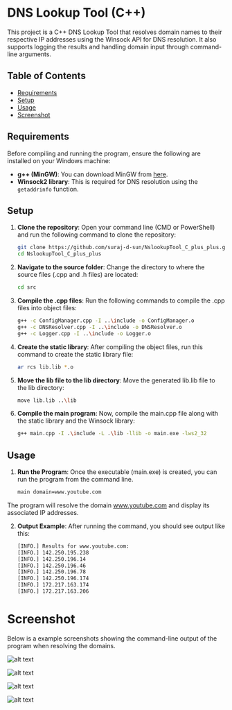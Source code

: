 # DNS Lookup Tool (C++)

This project is a C++ DNS Lookup Tool that resolves domain names to their respective IP addresses using the Winsock API for DNS resolution. It also supports logging the results and handling domain input through command-line arguments.

## Table of Contents

- [Requirements](#requirements)
- [Setup](#setup)
- [Usage](#usage)
- [Screenshot](#screenshot)

## Requirements

Before compiling and running the program, ensure the following are installed on your Windows machine:

- **g++ (MinGW)**: You can download MinGW from [here](https://osdn.net/projects/mingw/releases/).
- **Winsock2 library**: This is required for DNS resolution using the `getaddrinfo` function.

## Setup

1. **Clone the repository**:
   Open your command line (CMD or PowerShell) and run the following command to clone the repository:
   
   ```bash
   git clone https://github.com/suraj-d-sun/NslookupTool_C_plus_plus.git
   cd NslookupTool_C_plus_plus

2. **Navigate to the source folder**: 
    Change the directory to where the source files (.cpp and .h files) are located:
    ```bash
    cd src

3. **Compile the .cpp files**: Run the following commands to compile the .cpp files into object files:
    ```bash
    g++ -c ConfigManager.cpp -I ..\include -o ConfigManager.o
    g++ -c DNSResolver.cpp -I ..\include -o DNSResolver.o
    g++ -c Logger.cpp -I ..\include -o Logger.o

4. **Create the static library**: After compiling the object files, run this command to create the static library file:
    ```bash
    ar rcs lib.lib *.o

5. **Move the lib file to the lib directory**: Move the generated lib.lib file to the lib directory:
    ```bash
    move lib.lib ..\lib

6. **Compile the main program**: Now, compile the main.cpp file along with the static library and the Winsock library:
    ```bash
    g++ main.cpp -I .\include -L .\lib -llib -o main.exe -lws2_32


## Usage
1. **Run the Program**: Once the executable (main.exe) is created, you can run the program from the command line.
    ```bash
    main domain=www.youtube.com
The program will resolve the domain www.youtube.com and display its associated IP addresses.

2. **Output Example**: After running the command, you should see output like this:
    ```bash
    [INFO.] Results for www.youtube.com:
    [INFO.] 142.250.195.238
    [INFO.] 142.250.196.14
    [INFO.] 142.250.196.46
    [INFO.] 142.250.196.78
    [INFO.] 142.250.196.174
    [INFO.] 172.217.163.174
    [INFO.] 172.217.163.206

# Screenshot
Below is a example screenshots showing the command-line output of the program when resolving the domains.

![alt text]({C964E158-3080-4849-BE4A-0A01CBCAEE9A}.png)

![alt text]({02E1DE95-C6B9-4D9C-AE54-A6348449757D}.png)

![alt text]({6B19EF4D-B32C-41DD-97AE-794F5B081B0B}.png)

![alt text]({DF20CEA7-2CCA-4790-AA49-DBBA618CF712}.png)

